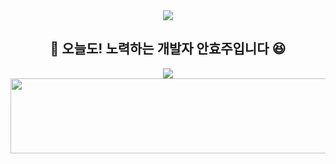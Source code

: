 <div align="center">
<img src="https://capsule-render.vercel.app/api?type=waving&color=E52020&height=150&section=header" />

## 🙌 오늘도! 노력하는 개발자 안효주입니다 😆

<img src="https://capsule-render.vercel.app/api?type=waving&color=E52020&height=150&section=footer" />

<br>
<a href="https://www.gitanimals.org/en_US?utm_medium=image&utm_source=anju0210&utm_content=line">
  <img
    src="https://render.gitanimals.org/lines/anju0210"
    width="600"
    height="120"
  />
</a>
</div>

<!--
**anju0210/anju0210** is a ✨ _special_ ✨ repository because its `README.md` (this file) appears on your GitHub profile.

Here are some ideas to get you started:

- 🔭 I’m currently working on ...
- 🌱 I’m currently learning ...
- 👯 I’m looking to collaborate on ...
- 🤔 I’m looking for help with ...
- 💬 Ask me about ...
- 📫 How to reach me: ...
- 😄 Pronouns: ...
- ⚡ Fun fact: ...
-->
